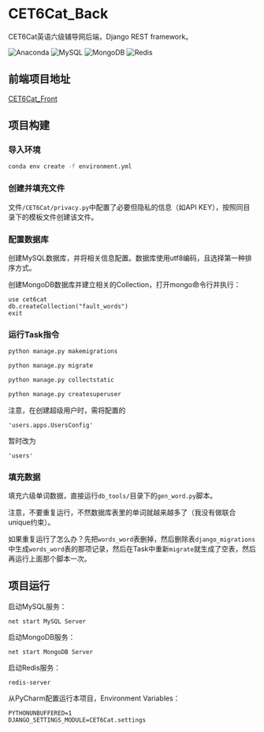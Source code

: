 # CET6Cat_Back
CET6Cat英语六级辅导网后端，Django REST framework。

![Anaconda](https://img.shields.io/badge/Anaconda-4.6.12-brightgreen.svg)
![MySQL](https://img.shields.io/badge/MySQL-5.7.21-blue.svg)
![MongoDB](https://img.shields.io/badge/MongoDB-4.0.0-green.svg)
![Redis](https://img.shields.io/badge/Redis-3.2.100-red.svg)

## 前端项目地址
[CET6Cat_Front](https://github.com/LauZyHou/CET6Cat_Front)
## 项目构建
### 导入环境
``` bash
conda env create -f environment.yml
```
### 创建并填充文件
文件`/CET6Cat/privacy.py`中配置了必要但隐私的信息（如API KEY），按照同目录下的模板文件创建该文件。

### 配置数据库
创建MySQL数据库，并将相关信息配置。数据库使用utf8编码，且选择第一种排序方式。

创建MongoDB数据库并建立相关的Collection，打开mongo命令行并执行：
```
use cet6cat
db.createCollection("fault_words")
exit
```
### 运行Task指令
``` bash
python manage.py makemigrations

python manage.py migrate

python manage.py collectstatic

python manage.py createsuperuser
```
注意，在创建超级用户时，需将配置的
```
'users.apps.UsersConfig'
```
暂时改为
```
'users'
```
### 填充数据
填充六级单词数据，直接运行`db_tools/`目录下的`gen_word.py`脚本。

注意，不要重复运行，不然数据库表里的单词就越来越多了（我没有做联合unique约束）。

如果重复运行了怎么办？先把`words_word`表删掉，然后删除表`django_migrations`中生成`words_word`表的那项记录，然后在Task中重新`migrate`就生成了空表，然后再运行上面那个脚本一次。
## 项目运行
启动MySQL服务：
```
net start MySQL Server
```

启动MongoDB服务：
```
net start MongoDB Server
```

启动Redis服务：
```
redis-server
```

从PyCharm配置运行本项目，Environment Variables：
```
PYTHONUNBUFFERED=1
DJANGO_SETTINGS_MODULE=CET6Cat.settings
```
